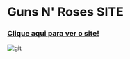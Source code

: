 # Guns N' Roses SITE
### [Clique aqui para ver o site!](https://casalicloneguns.netlify.app/)
![git](https://github.com/CasaliWe/Clone-site-Guns-N-Roses/blob/main/guns.gif)
